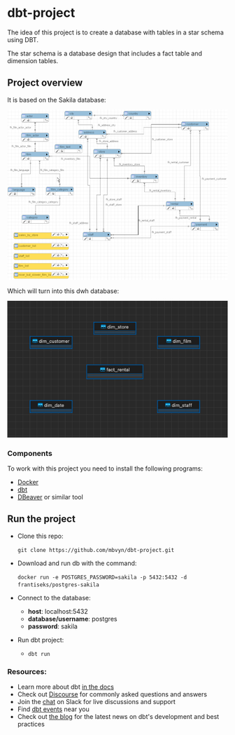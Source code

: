 # dbt-project
The idea of this project is to create a database with tables in a star schema using DBT. 

The star schema is a database design that includes a fact table and dimension tables.

## Project overview
It is based on the Sakila database:
<p align="center"><img src="imgs/sakila-schema.png"></p>

Which will turn into this dwh database:
<p align="center"><img src="imgs/sakila-star-schema.png"></p>

### Components
To work with this project you need to install the following programs:
- [Docker](https://www.docker.com/products/docker-desktop/)
- [dbt](https://docs.getdbt.com/docs/core/installation)
- [DBeaver](https://dbeaver.io/download/) or similar tool

## Run the project
- Clone this repo:
  
  `git clone https://github.com/mbvyn/dbt-project.git`
- Download and run db with the command:

  `docker run -e POSTGRES_PASSWORD=sakila -p 5432:5432 -d frantiseks/postgres-sakila`
- Connect to the database:
  - **host**: localhost:5432
  - **database/username**: postgres
  - **password**: sakila

- Run dbt project:
  - `dbt run`

### Resources:
- Learn more about dbt [in the docs](https://docs.getdbt.com/docs/introduction)
- Check out [Discourse](https://discourse.getdbt.com/) for commonly asked questions and answers
- Join the [chat](https://community.getdbt.com/) on Slack for live discussions and support
- Find [dbt events](https://events.getdbt.com) near you
- Check out [the blog](https://blog.getdbt.com/) for the latest news on dbt's development and best practices
